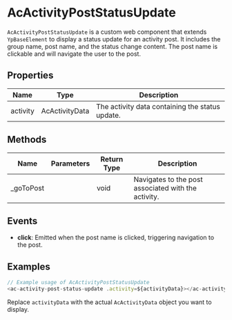 # AcActivityPostStatusUpdate

`AcActivityPostStatusUpdate` is a custom web component that extends `YpBaseElement` to display a status update for an activity post. It includes the group name, post name, and the status change content. The post name is clickable and will navigate the user to the post.

## Properties

| Name     | Type            | Description                                      |
|----------|-----------------|--------------------------------------------------|
| activity | AcActivityData  | The activity data containing the status update.  |

## Methods

| Name       | Parameters | Return Type | Description                                      |
|------------|------------|-------------|--------------------------------------------------|
| _goToPost  |            | void        | Navigates to the post associated with the activity. |

## Events

- **click**: Emitted when the post name is clicked, triggering navigation to the post.

## Examples

```typescript
// Example usage of AcActivityPostStatusUpdate
<ac-activity-post-status-update .activity=${activityData}></ac-activity-post-status-update>
```

Replace `activityData` with the actual `AcActivityData` object you want to display.